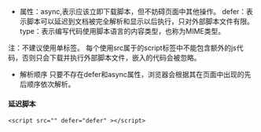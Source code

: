 * 属性：async,表示应该立即下载脚本，但不妨碍页面中其他操作。
defer：表示脚本可以延迟到文档被完全解析和显示以后执行，只对外部脚本文件有限。
type：表示编写代码使用脚本语言的内容类型，也称为MIME类型。

注：不建议使用单标签。
  每个使用src属于的script标签中不能包含额外的js代码，否则只会下载并执行外部脚本文件，嵌入的代码会被忽略。

* 解析顺序
只要不存在defer和async属性，浏览器会根据其在页面中出现的先后顺序依次解析。

#### 延迟脚本

```
<script src="" defer="defer" ></script>
```

